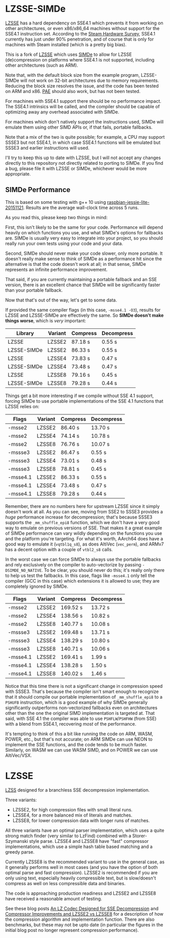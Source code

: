 # LZSSE-SIMDe

[LZSSE](https://github.com/ConorStokes/LZSSE/) has a hard dependency on SSE4.1 which prevents it from working on other architectures, or even x86/x86_64 machines without support for the SSE4.1 instruction set.  According to the [Steam Hardware Survey](http://store.steampowered.com/hwsurvey), SSE4.1 currently has just under 90% penetration, and of course that is only for machines with Steam installed (which is a pretty big bias).

This is a fork of [LZSSE](https://github.com/ConorStokes/LZSSE/) which uses [SIMDe](https://github.com/nemequ/simde) to allow for LZSSE (de)compression on platforms where SSE4.1 is not supported, including other architectures (such as ARM).

Note that, with the default block size from the example program, LZSSE-SIMDe will not work on 32-bit architectures due to memory requirements.  Reducing the block size resolves the issue, and the code has been tested on ARM and x86.  [PAE](https://en.wikipedia.org/wiki/Physical_Address_Extension) should also work, but has not been tested.

For machines with SSE4.1 support there should be no performance impact.  The SSE4.1 intrinsics will be called, and the compiler should be capable of optimizing away any overhead associated with SIMDe.

For machines which don't natively support the instructions used, SIMDe will emulate them using other SIMD APIs or, if that fails, portable fallbacks.

Note that a mix of the two is quite possible; for example, a CPU may support SSSE3 but not SSE4.1, in which case SSE4.1 functions will be emulated but SSSE3 and earlier instructions will used.

I'll try to keep this up to date with LZSSE, but I will not accept any changes directly to this repository not directly related to porting to SIMDe.  If you find a bug, please file it with LZSSE or SIMDe, whichever would be more appropriate.

## SIMDe Performance

This is based on some testing with g++ 10 using [raspbian-jessie-lite-20151121](https://github.com/nemequ/squash-corpus/blob/master/data/raspbian-jessie-lite-20151121.tar.xz).  Results are the average wall-clock time across 5 runs.

As you read this, please keep two things in mind:

First, this isn't likely to be the same for your code.  Performance will depend heavily on which functions you use, and what SIMDe's options for fallbacks are.  SIMDe is usually very easy to integrate into your project, so you should really run your own tests using your code and your data.

Second, SIMDe should never make your code slower, only more portable.  It doesn't really make sense to think of SIMDe as a performance hit since the alternative is that the code doesn't work at all; in that sense, SIMDe represents an infinite performance improvement.

That said, if you are currently maintaining a portable fallback and an SSE version, there is an excellent chance that SIMDe will be significantly faster than your portable fallback.

Now that that's out of the way, let's get to some data.

If provided the same compiler flags (in this case, `-msse4.1 -O3`), results for LZSSE and LZSSE-SIMDe are effectively the same.  So **SIMDe doesn't make things worse**, which is *very* important:

| Library     | Variant | Compress | Decompress |
| ----------- | ------- | -------- | ---------- |
| LZSSE       | LZSSE2  |  87.18 s |     0.55 s |
| LZSSE-SIMDe | LZSSE2  |  86.33 s |     0.55 s |
| LZSSE       | LZSSE4  |  73.83 s |     0.47 s |
| LZSSE-SIMDe |	LZSSE4  |  73.48 s |     0.47 s |
| LZSSE       | LZSSE8  |  79.16 s |     0.45 s |
| LZSSE-SIMDe |	LZSSE8  |  79.28 s |     0.44 s |

Things get a bit more interesting if we compile without SSE 4.1 support, forcing SIMDe to use portable implementations of the SSE 4.1 functions that LZSSE relies on:

| Flags    | Variant | Compress | Decompress |
| -------- | ------- | -------- | ---------- |
| -msse2   | LZSSE2  |  86.40 s |    13.70 s |
| -msse2   | LZSSE4  |  74.14 s |    10.78 s |
| -msse2   | LZSSE8  |  76.76 s |    10.07 s |
| -mssse3  | LZSSE2  |  86.47 s |     0.55 s |
| -mssse3  | LZSSE4  |  73.01 s |     0.48 s |
| -mssse3  | LZSSE8  |  78.81 s |     0.45 s |
| -msse4.1 | LZSSE2  |  86.33 s |     0.55 s |
| -msse4.1 | LZSSE4  |  73.48 s |     0.47 s |
| -msse4.1 | LZSSE8  |  79.28 s |     0.44 s |

Remember, there are no numbers here for upstream LZSSE since it simply doesn't work at all.  As you can see, moving from SSE2 to SSSE3 provides a *huge* performance increase for decompression; that's because SSSE3 supports the `_mm_shuffle_epi8` function, which we don't have a very good way to emulate on previous versions of SSE.  That makes it a great example of SIMDe performance can vary wildly depending on the functions you use and the platform you're targeting.  For what it's worth, AArch64 does have a good way to emulate it (`vqtbl1q_s8`), as does AltiVec (`vec_perm`), and ARMv7 has a decent option with a couple of `vtbl2_s8` calls.

In the worst case we can force SIMDe to always use the portable fallbacks and rely exclusively on the compiler to auto-vectorize by passing `-DSIMDE_NO_NATIVE`.  To be clear, you should never do this; it's really only there to help us test the fallbacks.  In this case, flags like `-msse4.1` only tell the compiler (GCC in this case) which extensions it is allowed to use; they are completely ignored by SIMDe.

| Flags    | Variant | Compress | Decompress |
| -------- | ------- | -------- | ---------- |
| -msse2   | LZSSE2  | 169.52 s |    13.72 s |
| -msse2   | LZSSE4  | 138.56 s |    10.82 s |
| -msse2   | LZSSE8  | 140.77 s |    10.08 s |
| -mssse3  | LZSSE2  | 169.48 s |    13.71 s |
| -mssse3  | LZSSE4  | 138.29 s |    10.80 s |
| -mssse3  | LZSSE8  | 140.71 s |    10.06 s |
| -msse4.1 | LZSSE2  | 169.41 s |     1.99 s |
| -msse4.1 | LZSSE4  | 138.28 s |     1.50 s |
| -msse4.1 | LZSSE8  | 140.02 s |     1.46 s |

Notice that this time there is not a significant change in compression speed with SSSE3.  That's because the compiler isn't smart enough to recognize that it should compile our portable implementation of `_mm_shuffle_epi8` to a `PSHUFB` instruction, which is a good example of why SIMDe generally significantly outperforms non-vectorized fallbacks even on architectures other than the one the original SIMD implementation is targeted at.  That said, with SSE 4.1 the compiler was able to use `PSHFLW`/`PSHFHW` (from SSE) with a blend from SSE4.1, recovering *most* of the performance.

It's tempting to think of this a bit like running the code on ARM, WASM, POWER, etc., but that's not accurate; on ARM SIMDe can use NEON to implement the SSE functions, and the code tends to be much faster.  Similarly, on WASM we can use WASM SIMD, and on POWER we can use AltiVec/VSX.

# LZSSE
[LZSS](https://en.wikipedia.org/wiki/Lempel%E2%80%93Ziv%E2%80%93Storer%E2%80%93Szymanski) designed for a branchless SSE decompression implementation.

Three variants:
- LZSSE2, for high compression files with small literal runs.
- LZSSE4, for a more balanced mix of literals and matches.
- LZSSE8, for lower compression data with longer runs of matches.

All three variants have an optimal parser implementation, which uses a quite strong match finder (very similar to LzFind) combined with a Storer-Szymanski style parse. LZSSE4 and LZSSE8 have "fast" compressor implementations, which use a simple hash table based matching and a greedy parse.

Currently LZSSE8 is the recommended variant to use in the general case, as it generally performs well in most cases (and you have the option of both optimal parse and fast compression). LZSSE2 is recommended if you are only using text, especially heavily compressible text, but is slow/doesn't compress as well on less compressible data and binaries.

The code is approaching production readiness and LZSSE2 and LZSSE8 have received a reasonable amount of testing.

See these blog posts [An LZ Codec Designed for SSE Decompression](http://conorstokes.github.io/compression/2016/02/15/an-LZ-codec-designed-for-SSE-decompression) and [Compressor Improvements and LZSSE2 vs LZSSE8](http://conorstokes.github.io/compression/2016/02/24/compressor-improvements-and-lzsse2-vs-lzsse8) for a description of how the compression algorithm and implementation function. There are also benchmarks, but these may not be upto date (in particular the figures in the initial blog post no longer represent compression performance).
